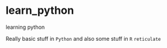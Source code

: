 # learn_python
learning python

Really basic stuff in `Python` and also some stuff in `R` `reticulate`